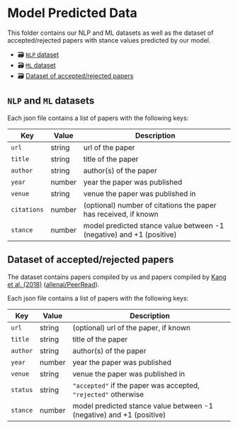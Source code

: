 # Model Predicted Data
This folder contains our NLP and ML datasets as well as the dataset of accepted/rejected papers with stance values predicted by our model.
 * 🗃 [`NLP` dataset](NLP-Predictions.json)
 * 🗃 [`ML` dataset](ML-Predictions.json)
 * 🗃 [Dataset of accepted/rejected papers](AcceptedRejected-Predictions.json)


## `NLP` and `ML` datasets

Each json file contains a list of papers with the following keys:

| Key         | Value  | Description                                                          |
|-------------|--------|----------------------------------------------------------------------|
| `url`       | string | url of the paper                                                     |
| `title`     | string | title of the paper                                                   |
| `author`    | string | author(s) of the paper                                               |
| `year`      | number | year the paper was published                                         |
| `venue`     | string | venue the paper was published in                                     |
| `citations` | number | (optional) number of citations the paper has received, if known      |
| `stance`    | number | model predicted stance value between -1 (negative) and +1 (positive) |


## Dataset of accepted/rejected papers

The dataset contains papers compiled by us and papers compiled by [Kang et al. (2018)](https://aclanthology.org/N18-1149/) ([allenai/PeerRead](https://github.com/allenai/PeerRead)).

Each json file contains a list of papers with the following keys:

| Key      | Value  | Description                                                          |
|----------|--------|----------------------------------------------------------------------|
| `url`    | string | (optional) url of the paper, if known                                |
| `title`  | string | title of the paper                                                   |
| `author` | string | author(s) of the paper                                               |
| `year`   | number | year the paper was published                                         |
| `venue`  | string | venue the paper was published in                                     |
| `status` | string | `"accepted"` if the paper was accepted, `"rejected"` otherwise       |
| `stance` | number | model predicted stance value between -1 (negative) and +1 (positive) |
